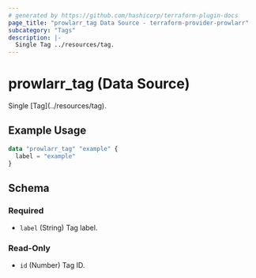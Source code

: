 ```yaml
---
# generated by https://github.com/hashicorp/terraform-plugin-docs
page_title: "prowlarr_tag Data Source - terraform-provider-prowlarr"
subcategory: "Tags"
description: |-
  Single Tag ../resources/tag.
---
```


# prowlarr_tag (Data Source)

<!-- subcategory:Tags -->Single [Tag](../resources/tag).

## Example Usage

```terraform
data "prowlarr_tag" "example" {
  label = "example"
}
```

<!-- schema generated by tfplugindocs -->
## Schema

### Required

- `label` (String) Tag label.

### Read-Only

- `id` (Number) Tag ID.


